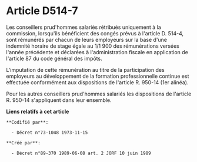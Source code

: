 # Article D514-7

Les conseillers prud'hommes salariés rétribués uniquement à la commission, lorsqu'ils bénéficient des congés prévus à
l'article D. 514-4, sont rémunérés par chacun de leurs employeurs sur la base d'une indemnité horaire de stage égale au 1/1
900 des rémunérations versées l'année précédente et déclarées à l'administration fiscale en application de l'article 87 du
code général des impôts.

L'imputation de cette rémunération au titre de la participation des employeurs au développement de la formation
professionnelle continue est effectuée conformément aux dispositions de l'article R. 950-14 (1er alinéa).

Pour les autres conseillers prud'hommes salariés les dispositions de l'article R. 950-14 s'appliquent dans leur ensemble.

**Liens relatifs à cet article**

	**Codifié par**:

	  - Décret n°73-1048 1973-11-15

	**Créé par**:

	  - Décret n°89-370 1989-06-08 art. 2 JORF 10 juin 1989
